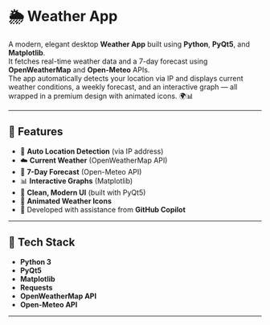 # 🌦️ Weather App

A modern, elegant desktop **Weather App** built using **Python**, **PyQt5**, and **Matplotlib**.  
It fetches real-time weather data and a 7-day forecast using **OpenWeatherMap** and **Open-Meteo** APIs.  
The app automatically detects your location via IP and displays current weather conditions, a weekly forecast, and an interactive graph — all wrapped in a premium design with animated icons. 🌍📊

---

## 🚀 Features

- 📍 **Auto Location Detection** (via IP address)
- ☁️ **Current Weather** (OpenWeatherMap API)
- 📆 **7-Day Forecast** (Open-Meteo API)
- 📊 **Interactive Graphs** (Matplotlib)
- 🎨 **Clean, Modern UI** (built with PyQt5)
- 🌈 **Animated Weather Icons**
- 🤖 Developed with assistance from **GitHub Copilot**

---

## 🔧 Tech Stack

- **Python 3**
- **PyQt5**
- **Matplotlib**
- **Requests**
- **OpenWeatherMap API**
- **Open-Meteo API**

---
